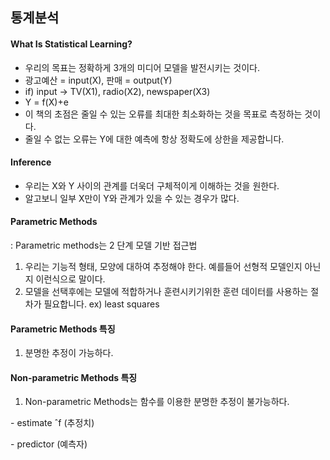 ## 통계분석

#### What Is Statistical Learning?

- 우리의 목표는 정확하게 3개의 미디어 모델을 발전시키는 것이다.
- 광고예산 = input(X),  판매 = output(Y)
- if) input -> TV(X1), radio(X2), newspaper(X3)
- Y = f(X)+e
- 이 책의 초점은 줄일 수 있는 오류를 최대한 최소화하는 것을 목표로 측정하는 것이다.
- 줄일 수 없는 오류는 Y에 대한 예측에 항상 정확도에 상한을 제공합니다.



#### Inference

- 우리는 X와 Y 사이의 관계를 더욱더 구체적이게 이해하는 것을 원한다.
- 알고보니 일부 X만이 Y와 관계가 있을 수 있는 경우가 많다.



#### Parametric Methods

: Parametric methods는 2 단계 모델 기반 접근법

1. 우리는 기능적 형태, 모양에 대하여 추정해야 한다. 예를들어 선형적 모델인지 아닌지 이런식으로 말이다.
2. 모델을 선택후에는 모델에 적합하거나 훈련시키기위한 훈련 데이터를 사용하는 절차가 필요합니다. ex) least squares 

#### Parametric Methods 특징

1. 분명한 추정이 가능하다.



#### Non-parametric Methods 특징

1. Non-parametric Methods는 함수를 이용한 분명한 추정이 불가능하다.



\- estimate ˆf (추정치)

\- predictor (예측자)

